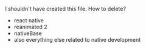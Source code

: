 I shouldn't have created this file. How to delete?

- react native
- reanimated 2
- nativeBase
- also everything else related to native development

<!---
SokolovRU/SokolovRU is a ✨ special ✨ repository because its `README.md` (this file) appears on your GitHub profile.
You can click the Preview link to take a look at your changes.
--->
